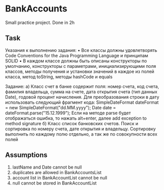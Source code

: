 # BankAccounts
Small practice project. Done in 2h
## Task

Указания к выполнению задания:
•	Все классы должны удовлетворять Code Conventions for the Java Programming Language и принципам SOLID
•	В каждом классе должны быть описаны конструкторы по умолчанию, конструкторы с параметрами, инициализирующими поля классов, методы получения и установки значений в каждое из полей класса, метод toString, методы hashCode и equals

Задание:
а) Класс счет в банке содержит поля: номер счета, код счета, фамилия владельца, сумма на счете, дата открытия счета (тип данных Date), годовой процент начисления.
Для преобразования строки в дату использовать следующий фрагмент кода:
SimpleDateFormat dateFormat = new SimpleDateFormat("dd.MM.yyyy");
Date date = dateFormat.parse("15.12.1999");
Если на методе parse будет отображаться ошибка, то нажать alt+enter, далее add exception to method signature
б) Класс список банковских счетов. Поиск и сортировка по номеру счета, дате открытия и владельцу. Сортировку выполнить по каждому полю отдельно, а так же по совокупности всех полей

## Assumptions
1. lastName and Date cannot be null
2. duplicates are allowed in BankAccountsList
3. account list in BankAccountList cannot be null
4. null cannot be stored in BankAccountList

